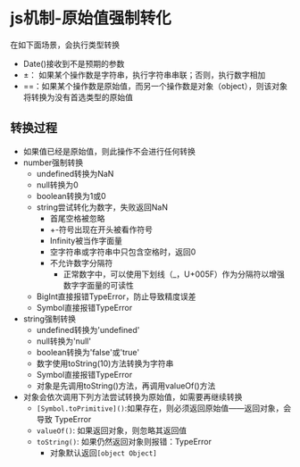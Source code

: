 # js机制-原始值强制转化

在如下面场景，会执行类型转换
- Date()接收到不是预期的参数
- ±： 如果某个操作数是字符串，执行字符串串联；否则，执行数字相加
- ==：如果某个操作数是原始值，而另一个操作数是对象（object），则该对象将转换为没有首选类型的原始值

## 转换过程
- 如果值已经是原始值，则此操作不会进行任何转换
- number强制转换
  - undefined转换为NaN
  - null转换为0
  - boolean转换为1或0
  - string尝试转化为数字，失败返回NaN
    - 首尾空格被忽略
    - +-符号出现在开头被看作符号
    - Infinity被当作字面量
    - 空字符串或字符串中只包含空格时，返回0
    - 不允许数字分隔符
      - 正常数字中，可以使用下划线（_，U+005F）作为分隔符以增强数字字面量的可读性
  - BigInt直接报错TypeError，防止导致精度误差
  - Symbol直接报错TypeError
- string强制转换
  - undefined转换为'undefined'
  - null转换为'null'
  - boolean转换为'false'或'true'
  - 数字使用toString(10)方法转换为字符串
  - Symbol直接报错TypeError
  - 对象是先调用toString()方法，再调用valueOf()方法
- 对象会依次调用下列方法尝试转换为原始值，如需要再继续转换
  - `[Symbol.toPrimitive]()`:如果存在，则必须返回原始值——返回对象，会导致 TypeError
  - `valueOf()`: 如果返回对象，则忽略其返回值
  - `toString()`: 如果仍然返回对象则报错：TypeError
    - 对象默认返回`[object Object]`








<run-script codePath="knowledge-lib/js/js机制-数值转化/questions/q1.js">
</run-script>